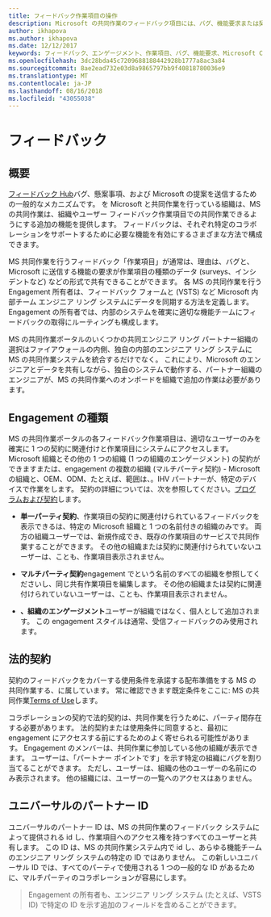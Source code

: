 ```yaml
---
title: フィードバック作業項目の操作
description: Microsoft の共同作業のフィードバック項目には、バグ、機能要求または契約に関連付けられているすべてのタスクを指定できます。 フィードバック フォームをカスタマイズするには、各契約に基づいています。
author: ikhapova
ms.author: ikhapova
ms.date: 12/12/2017
keywords: フィードバック、エンゲージメント、作業項目、バグ、機能要求、Microsoft Connect、SysDev バグ、デベロッパー センターのバグの共同作業のアクセス許可
ms.openlocfilehash: 3dc28bda45c7209688188442928b1777a8ac3a84
ms.sourcegitcommit: 8ae2ead732e03d8a9865797bb9f40818780036e9
ms.translationtype: MT
ms.contentlocale: ja-JP
ms.lasthandoff: 08/16/2018
ms.locfileid: "43055038"
---
```

# <a name="feedback"></a>フィードバック

## <a name="overview"></a>概要
[フィードバック Hub](https://support.microsoft.com/en-us/help/4021566/windows-10-send-feedback-to-microsoft-with-feedback-hub-app)バグ、懸案事項、および Microsoft の提案を送信するための一般的なメカニズムです。  を Microsoft と共同作業を行っている組織は、MS の共同作業は、組織やユーザー フィードバック作業項目での共同作業できるようにする追加の機能を提供します。 フィードバックは、それぞれ特定のコラボレーションをサポートするために必要な機能を有効にするさまざまな方法で構成できます。  

MS 共同作業を行うフィードバック「作業項目」が通常は、理由は、バグと、Microsoft に送信する機能の要求が作業項目の種類のデータ (surveys、インシデントなど) などの形式で共有できることができます。 各 MS の共同作業を行う Engagement 所有者は、フィードバック フォームと (VSTS) など Microsoft 内部チーム エンジニア リング システムにデータを同期する方法を定義します。 Engagement の所有者では、内部のシステムを確実に適切な機能チームにフィードバックの取得にルーティングも構成します。

MS の共同作業ポータルのいくつかの共同エンジニア リング パートナー組織の選択はファイアウォールの内側、独自の内部のエンジニア リング システムに MS の共同作業システムを統合するだけでなく。 これにより、Microsoft のエンジニアとデータを共有しながら、独自のシステムで動作する、パートナー組織のエンジニアが、MS の共同作業へのオンボードを組織で追加の作業は必要があります。

## <a name="engagement-types"></a>Engagement の種類

MS の共同作業ポータルの各フィードバック作業項目は、適切なユーザーのみを確実に 1 つの契約に関連付けと作業項目にシステムにアクセスします。 Microsoft 組織とその他の 1 つの組織 (1 つの組織のエンゲージメント) の契約ができますまたは、engagement の複数の組織 (マルチパーティ契約) - Microsoft の組織と、OEM、ODM、たとえば、範囲は、。IHV パートナーが、特定のデバイスで作業をします。  契約の詳細については、次を参照してください。[プログラムおよび契約](intro-to-mscollaborate.md#programs-and-engagements)します。

- **単一パーティ契約**、作業項目の契約に関連付けられているフィードバックを表示できるは、特定の Microsoft 組織と 1 つの名前付きの組織のみです。 両方の組織ユーザーでは、新規作成でき、既存の作業項目のサービスで共同作業することができます。 その他の組織または契約に関連付けられていないユーザーは、ことも、作業項目表示されません。 

- **マルチパーティ契約**engagement でという名前のすべての組織を参照してくださいし、同じ共有作業項目を編集します。  その他の組織または契約に関連付けられていないユーザーは、ことも、作業項目表示されません。

- **、組織のエンゲージメント**ユーザーが組織ではなく、個人として追加されます。 この engagement スタイルは通常、受信フィードバックのみ使用されます。   

## <a name="legal-agreement"></a>法的契約 

契約のフィードバックをカバーする使用条件を承諾する配布準備をする MS の共同作業する、に属しています。 常に確認できます既定条件をここに: MS の共同作業[Terms of Use](https://go.microsoft.com/fwlink/?linkid=849107)します。

コラボレーションの契約で法的契約は、共同作業を行うために、パーティ間存在する必要があります。 法的契約または使用条件に同意すると、最初に engagement にアクセスする前にするためのよく寄せられる可能性があります。  Engagement のメンバーは、共同作業に参加している他の組織が表示できます。 ユーザーは、「パートナー ポイントです」を示す特定の組織にバグを割り当てることができます。  ただし、ユーザーは、組織の他のユーザーの名前にのみ表示されます。  他の組織には、ユーザーの一覧へのアクセスはありません。

## <a name="universal-partner-id"></a>ユニバーサルのパートナー ID

ユニバーサルのパートナー ID は、MS の共同作業のフィードバック システムによって提供される id し、作業項目へのアクセス権を持つすべてのユーザーと共有します。 この ID は、MS の共同作業システム内で id し、あらゆる機能チームのエンジニア リング システムの特定の ID ではありません。 この新しいユニバーサル ID では、すべてのパーティで使用される 1 つの一般的な ID があるために、マルチパーティのコラボレーションが容易にします。

> Engagement の所有者も、エンジニア リング システム (たとえば、VSTS ID) で特定の ID を示す追加のフィールドを含めることができます。 
